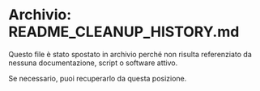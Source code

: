 # Archivio: README_CLEANUP_HISTORY.md

Questo file è stato spostato in archivio perché non risulta referenziato da nessuna documentazione, script o software attivo.

Se necessario, puoi recuperarlo da questa posizione.
